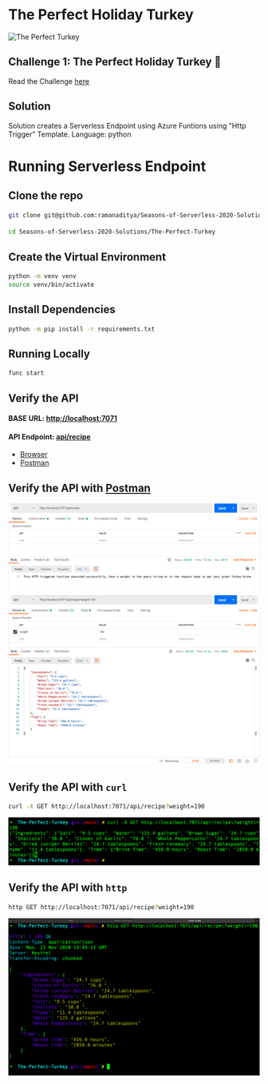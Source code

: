 # The Perfect Holiday Turkey
![The Perfect Turkey](https://raw.githubusercontent.com/microsoft/Seasons-of-Serverless/main/graphics/banner-1.png)

## Challenge 1: The Perfect Holiday Turkey 🦃
Read the Challenge [here](https://github.com/microsoft/Seasons-of-Serverless/blob/main/Nov-23-2020.md)

## Solution
Solution creates a Serverless Endpoint using Azure Funtions using "Http Trigger" Template.
Language: python

# Running Serverless Endpoint
## Clone the repo
```bash
git clone git@github.com:ramanaditya/Seasons-of-Serverless-2020-Solutions.git

cd Seasons-of-Serverless-2020-Solutions/The-Perfect-Turkey
```

## Create the Virtual Environment
```bash
python -m venv venv
source venv/bin/activate
```

## Install Dependencies
```bash
python -m pip install -r requirements.txt
```

## Running Locally
```bash
func start
```

## Verify the API
#### BASE URL: [http://localhost:7071](http://localhost:7071)
#### API Endpoint: [api/recipe](http://localhost:7071/api/recipe)

- [Browser](http://localhost:7071/api/recipe)
- [Postman](https://www.postman.com/)

## Verify the API with [Postman](https://www.postman.com/)
![/api/recipe](../images/1-1.png)
![/api/recipe?weight=190](../images/1-2.png)

## Verify the API with `curl`
```bash
curl -X GET http://localhost:7071/api/recipe?weight=190
```
![/api/recipe?weight=190](../images/1-3.png)

## Verify the API with `http`
```bash
http GET http://localhost:7071/api/recipe?weight=190
```

![/api/recipe?weight=190](../images/1-4.png)